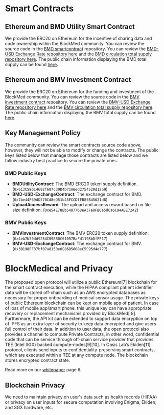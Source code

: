 # Smart Contracts
## Ethereum and BMD Utility Smart Contract
We provide the ERC20 on Ethereum for the incentive of sharing data and code ownership within the BlockMed community.
You can review the source code in the [BMD smartcontract](https://github.com/BlockMedical/BMD-smartcontract/tree/encryption-v0.5.3/contracts) repository.
You can review the [BMD-USD Exchange Rate repository here](https://github.com/BlockMedical/BMD-smartcontract/blob/encryption-v0.5.3/contracts/BMD-USD-ExchangeContract.sol) and the [BMD circulation total supply repository here](https://github.com/BlockMedical/BMD-smartcontract/blob/encryption-v0.5.3/contracts/BMDUtilityContract.sol#L65). The public chain information displaying the BMD total supply can be found [here](https://etherscan.io/token/0x5862a9935aa62ca329f679933491057413ce2943).


## Ethereum and BMV Investment Contract
We provide the ERC20 on Ethereum for the funding and investment of the BlockMed community.
You can review the source code in the [BMV investment contract](https://github.com/BlockMedical/BMV-ventureasset/tree/v0.3.0/contracts) repository.
You can review the [BMV-USD Exchange Rate repository here](https://github.com/BlockMedical/BMV-ventureasset/blob/v0.3.0/contracts/BMV-USD-ExchangeContract.sol) and the [BMV circulation total supply repository here](https://github.com/BlockMedical/BMV-ventureasset/blob/v0.3.0/contracts/BMVInvestmentContract.sol#L58). The public chain information displaying the BMV total supply can be found [here](https://etherscan.io/token/0x60507b69ccf9a30380c0cc7e781e278a355743f7).

## Key Management Policy
The community can review the smart contracts source code above, however, they will not be able to modify or change the contracts. The public keys listed below that manage those contracts are listed below and we follow industry best practice to secure the private ones.

### BMD Public Keys
- **BMDUtilityContract**: The BMD ERC20 token supply definition. (`0x613C58614602f607c39D4D71A6ed2754529d12b9`)
- **BMD-USD-ExchangeContract**: The exchange contract for BMD. (`0x7be44F69dD570Cd8eD51b45FCCDfEB85B45621d8`)
- **UploadAccessReward**: The upload and access reward based on file size definition. (`0xe54E78Bb5487768eA37a8FBCa5d6a6C94ABE7242`)

### BMV Public Keys
- **BMVInvestmentContract**: The BMV ERC20 token supply definition. (`0x4eA7b20dd9254C098B0C61057BaFd1198bDfFF17`)
- **BMV-USD-ExchangeContract**: The exchange contract for BMV. (`0x3B198FF37bf07a8150e0E86D5608eC5C95d4e777`)

# BlockMedical and Privacy
The proposed open protocol will utilize a public Ethereum[7] blockchain for the smart contract execution, while the HIPAA compliant patient identifier data will be stored off-chain such as an AWS encrypted databases as necessary for proper onboarding of medical sensor usage. The private keys of public Ethereum blockchain can be kept on mobile app of patient. In case of loss of mobile app/smart phone, this unique key can have appropriate recovery or replacement mechanisms provided by BlockMed[​ 8]​. Furthermore, the API kit can be extended to support data encryption on top of IPFS as an extra layer of security to keep data encrypted and give users full control of their data. In addition to user data, the open protocol also provides a channel to compute Private Contracts, in other word, confidential code that can be service through off-chain service provider that provides TEE (Intel SGX) backed compute-nodes[9][10]. In Oasis Lab’s Ekiden[11] protocol, clients send inputs to confidentiality-preserving smart contracts, which are executed within a TEE at any compute node. The blockchain stores encrypted contract state.

Read more on our [whitepaper](https://www.slideshare.net/secret/4CGbQSZ5xrHU6w) page 6.

## Blockchain Privacy
We need to maintain privacy on user's data such as health records (HIPAA) or privacy on user inputs for secure computation involving Enigma, Ekiden, and SGX hardware, etc.
